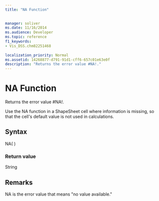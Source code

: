 ```yaml
---
title: "NA Function"
 
 
manager: soliver
ms.date: 11/16/2014
ms.audience: Developer
ms.topic: reference
f1_keywords:
- Vis_DSS.chm82251468
 
localization_priority: Normal
ms.assetid: 14268877-d791-91d1-cff6-657c01e63e0f
description: "Returns the error value #NA!."
---
```


# NA Function

Returns the error value #NA!. 
  
Use the NA function in a ShapeSheet cell where information is missing, so that the cell's default value is not used in calculations.
  
## Syntax

NA( )
  
### Return value

String
  
## Remarks

NA is the error value that means "no value available."
  

